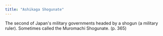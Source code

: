 ```yaml
---
title: "Ashikaga Shogunate"
---
```

The second of Japan's military governments headed by a shogun (a military ruler). Sometimes called the Muromachi Shogunate. (p. 365)

